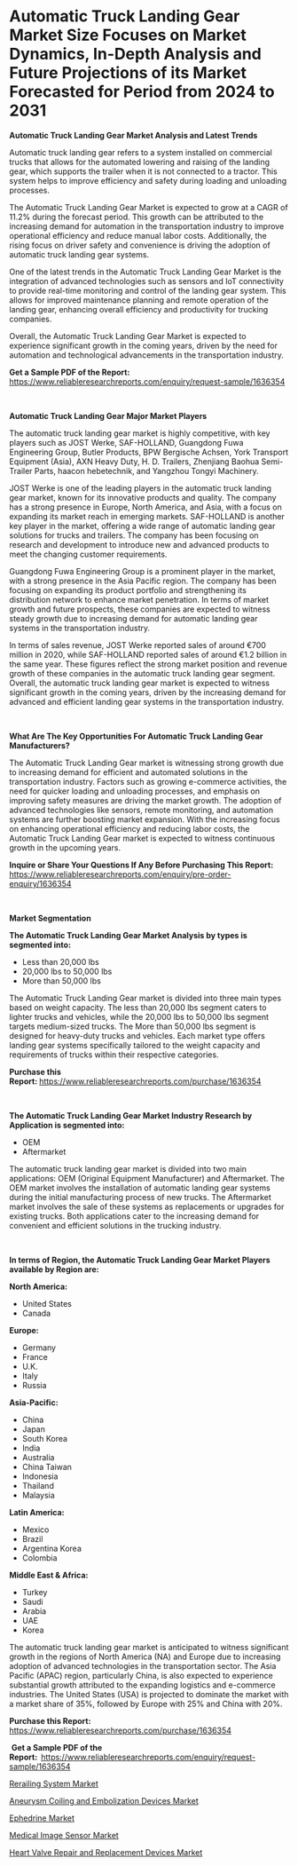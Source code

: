<p><h1>Automatic Truck Landing Gear Market Size Focuses on Market Dynamics, In-Depth Analysis and Future Projections of its Market Forecasted for Period from 2024 to 2031</h1></p><p><strong>Automatic Truck Landing Gear Market Analysis and Latest Trends</strong></p>
<p><p>Automatic truck landing gear refers to a system installed on commercial trucks that allows for the automated lowering and raising of the landing gear, which supports the trailer when it is not connected to a tractor. This system helps to improve efficiency and safety during loading and unloading processes.</p><p>The Automatic Truck Landing Gear Market is expected to grow at a CAGR of 11.2% during the forecast period. This growth can be attributed to the increasing demand for automation in the transportation industry to improve operational efficiency and reduce manual labor costs. Additionally, the rising focus on driver safety and convenience is driving the adoption of automatic truck landing gear systems.</p><p>One of the latest trends in the Automatic Truck Landing Gear Market is the integration of advanced technologies such as sensors and IoT connectivity to provide real-time monitoring and control of the landing gear system. This allows for improved maintenance planning and remote operation of the landing gear, enhancing overall efficiency and productivity for trucking companies.</p><p>Overall, the Automatic Truck Landing Gear Market is expected to experience significant growth in the coming years, driven by the need for automation and technological advancements in the transportation industry.</p></p>
<p><strong>Get a Sample PDF of the Report:&nbsp;</strong> <a href="https://www.reliableresearchreports.com/enquiry/request-sample/1636354">https://www.reliableresearchreports.com/enquiry/request-sample/1636354</a></p>
<p>&nbsp;</p>
<p><strong>Automatic Truck Landing Gear Major Market Players</strong></p>
<p><p>The automatic truck landing gear market is highly competitive, with key players such as JOST Werke, SAF-HOLLAND, Guangdong Fuwa Engineering Group, Butler Products, BPW Bergische Achsen, York Transport Equipment (Asia), AXN Heavy Duty, H. D. Trailers, Zhenjiang Baohua Semi-Trailer Parts, haacon hebetechnik, and Yangzhou Tongyi Machinery.</p><p>JOST Werke is one of the leading players in the automatic truck landing gear market, known for its innovative products and quality. The company has a strong presence in Europe, North America, and Asia, with a focus on expanding its market reach in emerging markets. SAF-HOLLAND is another key player in the market, offering a wide range of automatic landing gear solutions for trucks and trailers. The company has been focusing on research and development to introduce new and advanced products to meet the changing customer requirements.</p><p>Guangdong Fuwa Engineering Group is a prominent player in the market, with a strong presence in the Asia Pacific region. The company has been focusing on expanding its product portfolio and strengthening its distribution network to enhance market penetration. In terms of market growth and future prospects, these companies are expected to witness steady growth due to increasing demand for automatic landing gear systems in the transportation industry.</p><p>In terms of sales revenue, JOST Werke reported sales of around €700 million in 2020, while SAF-HOLLAND reported sales of around €1.2 billion in the same year. These figures reflect the strong market position and revenue growth of these companies in the automatic truck landing gear segment. Overall, the automatic truck landing gear market is expected to witness significant growth in the coming years, driven by the increasing demand for advanced and efficient landing gear systems in the transportation industry.</p></p>
<p>&nbsp;</p>
<p><strong>What Are The Key Opportunities For Automatic Truck Landing Gear Manufacturers?</strong></p>
<p><p>The Automatic Truck Landing Gear market is witnessing strong growth due to increasing demand for efficient and automated solutions in the transportation industry. Factors such as growing e-commerce activities, the need for quicker loading and unloading processes, and emphasis on improving safety measures are driving the market growth. The adoption of advanced technologies like sensors, remote monitoring, and automation systems are further boosting market expansion. With the increasing focus on enhancing operational efficiency and reducing labor costs, the Automatic Truck Landing Gear market is expected to witness continuous growth in the upcoming years.</p></p>
<p><strong>Inquire or Share Your Questions If Any Before Purchasing This Report:</strong> <a href="https://www.reliableresearchreports.com/enquiry/pre-order-enquiry/1636354">https://www.reliableresearchreports.com/enquiry/pre-order-enquiry/1636354</a></p>
<p>&nbsp;</p>
<p><strong>Market Segmentation</strong></p>
<p><strong>The Automatic Truck Landing Gear Market Analysis by types is segmented into:</strong></p>
<p><ul><li>Less than 20,000 lbs</li><li>20,000 lbs to 50,000 lbs</li><li>More than 50,000 lbs</li></ul></p>
<p><p>The Automatic Truck Landing Gear market is divided into three main types based on weight capacity. The less than 20,000 lbs segment caters to lighter trucks and vehicles, while the 20,000 lbs to 50,000 lbs segment targets medium-sized trucks. The More than 50,000 lbs segment is designed for heavy-duty trucks and vehicles. Each market type offers landing gear systems specifically tailored to the weight capacity and requirements of trucks within their respective categories.</p></p>
<p><strong>Purchase this Report:&nbsp;</strong><a href="https://www.reliableresearchreports.com/purchase/1636354">https://www.reliableresearchreports.com/purchase/1636354</a></p>
<p>&nbsp;</p>
<p><strong>The Automatic Truck Landing Gear Market Industry Research by Application is segmented into:</strong></p>
<p><ul><li>OEM</li><li>Aftermarket</li></ul></p>
<p><p>The automatic truck landing gear market is divided into two main applications: OEM (Original Equipment Manufacturer) and Aftermarket. The OEM market involves the installation of automatic landing gear systems during the initial manufacturing process of new trucks. The Aftermarket market involves the sale of these systems as replacements or upgrades for existing trucks. Both applications cater to the increasing demand for convenient and efficient solutions in the trucking industry.</p></p>
<p>&nbsp;</p>
<p><strong>In terms of Region, the Automatic Truck Landing Gear Market Players available by Region are:</strong></p>
<p>
    <p> <strong> North America: </strong>
        <ul>
            <li>United States</li>
            <li>Canada</li>
        </ul>
        </p> 
    <p> <strong> Europe: </strong>
        <ul>
            <li>Germany</li>
            <li>France</li>
            <li>U.K.</li>
            <li>Italy</li>
            <li>Russia</li>
        </ul>
        </p> 
    <p> <strong> Asia-Pacific: </strong>
        <ul>
            <li>China</li>
            <li>Japan</li>
            <li>South Korea</li>
            <li>India</li>
            <li>Australia</li>
            <li>China Taiwan</li>
            <li>Indonesia</li>
            <li>Thailand</li>
            <li>Malaysia</li>
        </ul>
        </p> 
    <p> <strong> Latin America: </strong>
        <ul>
            <li>Mexico</li>
            <li>Brazil</li>
            <li>Argentina Korea</li>
            <li>Colombia</li>
        </ul>
        </p> 
    <p> <strong> Middle East & Africa: </strong>
        <ul>
            <li>Turkey</li>
            <li>Saudi</li>
            <li>Arabia</li>
            <li>UAE</li>
            <li>Korea</li>
        </ul>
    </p>
    </p>
<p><p>The automatic truck landing gear market is anticipated to witness significant growth in the regions of North America (NA) and Europe due to increasing adoption of advanced technologies in the transportation sector. The Asia Pacific (APAC) region, particularly China, is also expected to experience substantial growth attributed to the expanding logistics and e-commerce industries. The United States (USA) is projected to dominate the market with a market share of 35%, followed by Europe with 25% and China with 20%.</p></p>
<p><strong>Purchase this Report: </strong><a href="https://www.reliableresearchreports.com/purchase/1636354">https://www.reliableresearchreports.com/purchase/1636354</a></p>
<p>&nbsp;<strong>Get a Sample PDF of the Report:&nbsp;&nbsp;</strong><a href="https://www.reliableresearchreports.com/enquiry/request-sample/1636354">https://www.reliableresearchreports.com/enquiry/request-sample/1636354</a></p>
<p><strong></strong></p>
<p><p><a href="https://github.com/lylyparadise/Market-Research-Report-List-1/blob/main/rerailing-system-market.md">Rerailing System Market</a></p><p><a href="https://medium.com/@juliepayne1928/aneurysm-coiling-and-embolization-devices-market-furnishes-information-on-market-share-market-9fac60565ad7">Aneurysm Coiling and Embolization Devices Market</a></p><p><a href="https://github.com/johnbach50/Market-Research-Report-List-1/blob/main/ephedrine-market.md">Ephedrine Market</a></p><p><a href="https://medium.com/@crystalpena2022/medical-image-sensor-market-share-evolution-and-market-growth-trends-2024-2031-436150e136de">Medical Image Sensor Market</a></p><p><a href="https://medium.com/@juliepayne1928/decoding-heart-valve-repair-and-replacement-devices-market-metrics-market-share-trends-and-ed57679f5b44">Heart Valve Repair and Replacement Devices Market</a></p></p>